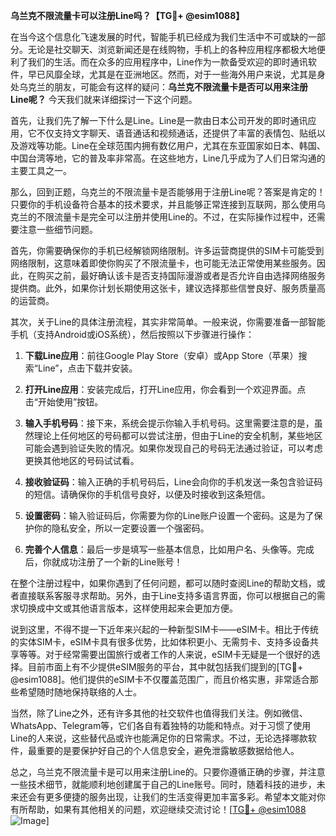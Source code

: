 **乌兰克不限流量卡可以注册Line吗？【TG💪+ @esim1088】**

在当今这个信息化飞速发展的时代，智能手机已经成为我们生活中不可或缺的一部分。无论是社交聊天、浏览新闻还是在线购物，手机上的各种应用程序都极大地便利了我们的生活。而在众多的应用程序中，Line作为一款备受欢迎的即时通讯软件，早已风靡全球，尤其是在亚洲地区。然而，对于一些海外用户来说，尤其是身处乌克兰的朋友，可能会有这样的疑问：**乌兰克不限流量卡是否可以用来注册Line呢？** 今天我们就来详细探讨一下这个问题。

首先，让我们先了解一下什么是Line。Line是一款由日本公司开发的即时通讯应用，它不仅支持文字聊天、语音通话和视频通话，还提供了丰富的表情包、贴纸以及游戏等功能。Line在全球范围内拥有数亿用户，尤其在东亚国家如日本、韩国、中国台湾等地，它的普及率非常高。在这些地方，Line几乎成为了人们日常沟通的主要工具之一。

那么，回到正题，乌克兰的不限流量卡是否能够用于注册Line呢？答案是肯定的！只要你的手机设备符合基本的技术要求，并且能够正常连接到互联网，那么使用乌克兰的不限流量卡是完全可以注册并使用Line的。不过，在实际操作过程中，还需要注意一些细节问题。

首先，你需要确保你的手机已经解锁网络限制。许多运营商提供的SIM卡可能受到网络限制，这意味着即使你购买了不限流量卡，也可能无法正常使用某些服务。因此，在购买之前，最好确认该卡是否支持国际漫游或者是否允许自由选择网络服务提供商。此外，如果你计划长期使用这张卡，建议选择那些信誉良好、服务质量高的运营商。

其次，关于Line的具体注册流程，其实非常简单。一般来说，你需要准备一部智能手机（支持Android或iOS系统），然后按照以下步骤进行操作：

1. **下载Line应用**：前往Google Play Store（安卓）或App Store（苹果）搜索“Line”，点击下载并安装。
   
2. **打开Line应用**：安装完成后，打开Line应用，你会看到一个欢迎界面。点击“开始使用”按钮。

3. **输入手机号码**：接下来，系统会提示你输入手机号码。这里需要注意的是，虽然理论上任何地区的号码都可以尝试注册，但由于Line的安全机制，某些地区可能会遇到验证失败的情况。如果你发现自己的号码无法通过验证，可以考虑更换其他地区的号码试试看。

4. **接收验证码**：输入正确的手机号码后，Line会向你的手机发送一条包含验证码的短信。请确保你的手机信号良好，以便及时接收到这条短信。

5. **设置密码**：输入验证码后，你需要为你的Line账户设置一个密码。这是为了保护你的隐私安全，所以一定要设置一个强密码。

6. **完善个人信息**：最后一步是填写一些基本信息，比如用户名、头像等。完成后，你就成功注册了一个新的Line账号！

在整个注册过程中，如果你遇到了任何问题，都可以随时查阅Line的帮助文档，或者直接联系客服寻求帮助。另外，由于Line支持多语言界面，你可以根据自己的需求切换成中文或其他语言版本，这样使用起来会更加方便。

说到这里，不得不提一下近年来兴起的一种新型SIM卡——eSIM卡。相比于传统的实体SIM卡，eSIM卡具有很多优势，比如体积更小、无需剪卡、支持多设备共享等等。对于经常需要出国旅行或者工作的人来说，eSIM卡无疑是一个很好的选择。目前市面上有不少提供eSIM服务的平台，其中就包括我们提到的[TG💪+ @esim1088]。他们提供的eSIM卡不仅覆盖范围广，而且价格实惠，非常适合那些希望随时随地保持联络的人士。

当然，除了Line之外，还有许多其他的社交软件也值得我们关注。例如微信、WhatsApp、Telegram等，它们各自有着独特的功能和特点。对于习惯了使用Line的人来说，这些替代品或许也能满足你的日常需求。不过，无论选择哪款软件，最重要的是要保护好自己的个人信息安全，避免泄露敏感数据给他人。

总之，乌兰克不限流量卡是可以用来注册Line的。只要你遵循正确的步骤，并注意一些技术细节，就能顺利地创建属于自己的Line账号。同时，随着科技的进步，未来还会有更多便捷的服务出现，让我们的生活变得更加丰富多彩。希望本文能对你有所帮助，如果有其他相关的问题，欢迎继续交流讨论！[[TG💪+ @esim1088](https://t.me/s/esim1088) ![Image](https://i.postimg.cc/4NQfJmqS/Snipaste-2025-05-13-00-14-12.png)]